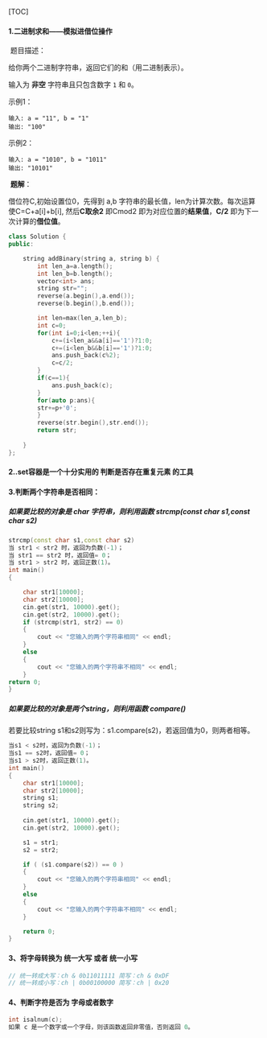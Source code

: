 [TOC]



#### 1.二进制求和——模拟进借位操作

​	题目描述：

给你两个二进制字符串，返回它们的和（用二进制表示）。

输入为 **非空** 字符串且只包含数字 `1` 和 `0`。

示例1：

```
输入: a = "11", b = "1"
输出: "100"
```

示例2：

```
输入: a = "1010", b = "1011"
输出: "10101"
```

​	**题解**：

借位符C,初始设置位0，先得到 a,b 字符串的最长值，len为计算次数。每次运算使C=C+a[i]+b[i],  然后**C取余2** 即Cmod2 即为对应位置的**结果值**，**C/2** 即为下一次计算的**借位值**。

```c++
class Solution {
public:

    string addBinary(string a, string b) {
        int len_a=a.length();
        int len_b=b.length();
        vector<int> ans;
        string str="";
        reverse(a.begin(),a.end());
        reverse(b.begin(),b.end());

        int len=max(len_a,len_b);
        int c=0;
        for(int i=0;i<len;++i){
            c+=(i<len_a&&a[i]=='1')?1:0;
            c+=(i<len_b&&b[i]=='1')?1:0;
            ans.push_back(c%2);
            c=c/2;
        }
        if(c==1){
            ans.push_back(c);
        }
        for(auto p:ans){
        str+=p+'0';
        }
        reverse(str.begin(),str.end());
        return str;
        
    }
};
```

#### 2..set容器是一个十分实用的  判断是否存在重复元素  的工具

#### 3.判断两个字符串是否相同：

##### 如果要比较的对象是 char 字符串，则利用函数 strcmp(const char s1,const char s2)

```c++
strcmp(const char s1,const char s2)
当 str1 < str2 时，返回为负数(-1)；
当 str1 == str2 时，返回值= 0；
当 str1 > str2 时，返回正数(1)。
int main()
{

	char str1[10000];
	char str2[10000];
	cin.get(str1, 10000).get();
	cin.get(str2, 10000).get();
	if (strcmp(str1, str2) == 0)
	{
		cout << "您输入的两个字符串相同" << endl;
	}
	else
	{
		cout << "您输入的两个字符串不相同" << endl;
	}
return 0;
}
```

#####  如果要比较的对象是两个string，则利用函数 compare()

若要比较string s1和s2则写为：s1.compare(s2)，若返回值为0，则两者相等。

```c++
当s1 < s2时，返回为负数(-1)；
当s1 == s2时，返回值= 0；
当s1 > s2时，返回正数(1)。
int main()
{
	char str1[10000];
	char str2[10000];
	string s1;
	string s2;
    
	cin.get(str1, 10000).get();
	cin.get(str2, 10000).get();

	s1 = str1;
	s2 = str2;

	if ( (s1.compare(s2)) == 0 )
	{
		cout << "您输入的两个字符串相同" << endl;
	}
	else
	{
		cout << "您输入的两个字符串不相同" << endl;
	}

	return 0;
}
```



#### 3、将字母转换为 统一大写 或者 统一小写

```c++
// 统一转成大写：ch & 0b11011111 简写：ch & 0xDF
// 统一转成小写：ch | 0b00100000 简写：ch | 0x20

```

#### 4、判断字符是否为 字母或者数字

```c++
int isalnum(c);
如果 c 是一个数字或一个字母，则该函数返回非零值，否则返回 0。
```

